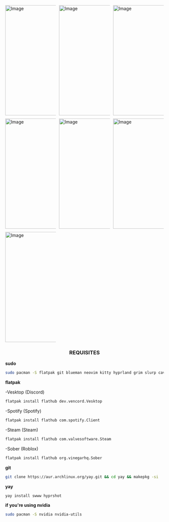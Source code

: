 <div style="display: grid; grid-template-columns: repeat(auto-fill, minmax(150px, 1fr)); gap: 10px; justify-items: center;">
  <img width="350" alt="Image" src="https://github.com/user-attachments/assets/988cd49b-a0dc-4ce0-82c4-695e42acf87a" />
  <img width="350" alt="Image" src="https://github.com/user-attachments/assets/f617383b-7bcb-4d40-8fc8-3c5318d7a4de" />
  <img width="350" alt="Image" src="https://github.com/user-attachments/assets/7405db00-8d6d-43c5-9b63-65c2b0a7cbcb" />
  <img width="350" alt="Image" src="https://github.com/user-attachments/assets/eedb022c-0049-44c7-8b99-56282d1d49ca" />
  <img width="350" alt="Image" src="https://github.com/user-attachments/assets/e6f8caff-41a8-4a2b-be7f-ded87daab4bd" />
  <img width="350" alt="Image" src="https://github.com/user-attachments/assets/ad59e9af-2f24-4691-86a1-da63d8f846fb" />
  <img width="350" alt="Image" src="https://github.com/user-attachments/assets/75afd9a0-5825-44ce-a02d-548e038e3433" />
</div>

<div align="center">
  
###    REQUISITES    ###
</div>



**sudo**

```bash
sudo pacman -S flatpak git blueman neovim kitty hyprland grim slurp cava sxiv mesa-utils vdpauinfo libva-utils xdg-desktop-portal xdg-desktop-portal-hyprland p7zip unrar unzip htop
```


**flatpak**

-Vesktop (Discord)
```bash
flatpak install flathub dev.vencord.Vesktop
```

-Spotify (Spotify)
```bash
flatpak install flathub com.spotify.Client
````

-Steam (Steam)
```bash
flatpak install flathub com.valvesoftware.Steam
```

-Sober (Roblox)
```bash
flatpak install flathub org.vinegarhq.Sober
```


**git**

```bash
git clone https://aur.archlinux.org/yay.git && cd yay && makepkg -si
```

**yay**

```bash
yay install swww hyprshot
```



  
**if you're using nvidia**

```bash
sudo pacman -S nvidia nvidia-utils
```
